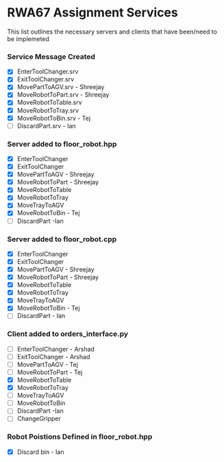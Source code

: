 # RWA67 Assignment Services
This list outlines the necessary servers and clients that have been/need to be implemeted

### Service Message Created
- [x] EnterToolChanger.srv
- [x] ExitToolChanger.srv
- [x] MovePartToAGV.srv - Shreejay
- [x] MoveRobotToPart.srv - Shreejay
- [x] MoveRobotToTable.srv
- [x] MoveRobotToTray.srv
- [x] MoveRobotToBin.srv - Tej
- [ ] DiscardPart.srv - Ian

### Server added to floor_robot.hpp
- [x] EnterToolChanger
- [x] ExitToolChanger
- [x] MovePartToAGV - Shreejay
- [x] MoveRobotToPart - Shreejay
- [x] MoveRobotToTable
- [x] MoveRobotToTray
- [x] MoveTrayToAGV 
- [x] MoveRobotToBin  - Tej
- [ ] DiscardPart -Ian

### Server added to floor_robot.cpp
- [x] EnterToolChanger
- [x] ExitToolChanger
- [x] MovePartToAGV - Shreejay
- [x] MoveRobotToPart - Shreejay
- [x] MoveRobotToTable
- [x] MoveRobotToTray
- [x] MoveTrayToAGV 
- [x] MoveRobotToBin  - Tej
- [ ] DiscardPart - Ian

### Client added to orders_interface.py
- [ ] EnterToolChanger - Arshad
- [ ] ExitToolChanger - Arshad
- [ ] MovePartToAGV - Tej
- [ ] MoveRobotToPart - Tej
- [x] MoveRobotToTable
- [x] MoveRobotToTray
- [ ] MoveTrayToAGV
- [ ] MoveRobotToBin
- [ ] DiscardPart -Ian
- [ ] ChangeGripper

### Robot Poistions Defined in floor_robot.hpp
- [x] Discard bin - Ian
